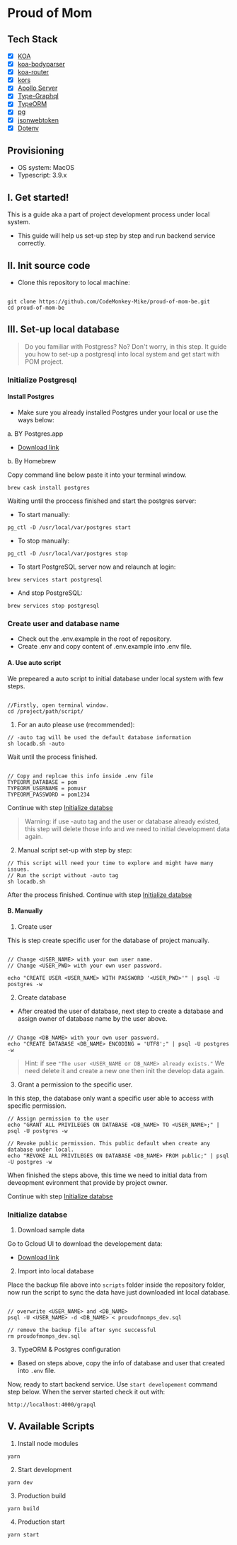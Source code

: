 # Proud of Mom

## Tech Stack

- [x] [KOA](https://github.com/koajs/koa)
- [x] [koa-bodyparser](https://github.com/koajs/bodyparser)
- [x] [koa-router](https://github.com/ZijianHe/koa-router)
- [x] [kors](https://github.com/koajs/cors)
- [x] [Apollo Server](https://github.com/apollographql/apollo-server/tree/main/packages/apollo-server-koa)
- [x] [Type-Graphql](https://github.com/MichalLytek/type-graphql)
- [x] [TypeORM](https://github.com/typeorm/typeorm)
- [x] [pg](https://github.com/brianc/node-postgres/tree/master/packages/pg)
- [x] [jsonwebtoken](https://github.com/auth0/node-jsonwebtoken)
- [x] [Dotenv](https://github.com/motdotla/dotenv)

## Provisioning

- OS system: MacOS
- Typescript: 3.9.x

## I. Get started!

This is a guide aka a part of project development process under local system.

- This guide will help us set-up step by step and run backend service correctly.

## II. Init source code

- Clone this repository to local machine:

```

git clone https://github.com/CodeMonkey-Mike/proud-of-mom-be.git
cd proud-of-mom-be

```

## III. Set-up local database

>Do you familiar with Postgress? No? Don't worry, in this step. It guide you how to set-up a postgresql into local system and get start with POM project.

### Initialize Postgresql

#### Install Postgres

- Make sure you already installed Postgres under your local or use the ways below:

a. BY Postgres.app

- [Download link](https://postgresapp.com/downloads.html)

b. By Homebrew

Copy command line below paste it into your terminal window.

```
brew cask install postgres
```

Waiting until the proccess finished and start the postgres server:

- To start manually:

```
pg_ctl -D /usr/local/var/postgres start
```

- To stop manually:

```
pg_ctl -D /usr/local/var/postgres stop
```

- To start PostgreSQL server now and relaunch at login:

```
brew services start postgresql
```

- And stop PostgreSQL:

```
brew services stop postgresql
```

### Create user and database name

- Check out the .env.example in the root of repository.
- Create .env and copy content of .env.example into .env file.

#### A. Use auto script

We prepeared  a auto script to initial database under local system with few steps.

```

//Firstly, open terminal window.
cd /project/path/script/

```

1. For an auto please use (recommended):

```
// -auto tag will be used the default database information
sh locadb.sh -auto
```

Wait until the process finished. 

```

// Copy and replcae this info inside .env file
TYPEORM_DATABASE = pom
TYPEORM_USERNAME = pomusr
TYPEORM_PASSWORD = pom1234

```

Continue with step [Initialize databse](#initialize-databse)

> Warning: if use -auto tag and the user or database already existed, this step will delete those info and we need to initial development data again.

2. Manual script set-up with step by step:

```
// This script will need your time to explore and might have many issues.
// Run the script without -auto tag
sh locadb.sh

```

After the process finished.
Continue with step [Initialize databse](#initialize-databse)

#### B. Manually

1. Create user

This is step create specific user for the database of project manually.

```

// Change <USER_NAME> with your own user name.
// Change <USER_PWD> with your own user password.

echo "CREATE USER <USER_NAME> WITH PASSWORD '<USER_PWD>'" | psql -U postgres -w

```

2. Create database

- After created the user of database, next step to create a database and assign owner of database name by the user above.

```

// Change <DB_NAME> with your own user password.
echo "CREATE DATABASE <DB_NAME> ENCODING = 'UTF8';" | psql -U postgres -w

```

> Hint: if see `"The user <USER_NAME or DB_NAME> already exists."` We need delete it and create a new one then init the develop data again.


3. Grant a permission to the specific user.

In this step, the database only want a specific user able to access with specific permission.

```
// Assign permission to the user
echo "GRANT ALL PRIVILEGES ON DATABASE <DB_NAME> TO <USER_NAME>;" | psql -U postgres -w

// Revoke public permission. This public default when create any database under local.
echo "REVOKE ALL PRIVILEGES ON DATABASE <DB_NAME> FROM public;" | psql -U postgres -w

```

When finished the steps above, this time we need to initial data from deveopment evironment that provide by project owner.

Continue with step [Initialize databse](#initialize-databse)

### Initialize databse

1. Download sample data

Go to Gcloud UI to download the developement data:

- [Download link](https://console.cloud.google.com/storage/browser/bk_proud_of_mom;tab=objects?forceOnBucketsSortingFiltering=false&cloudshell=false&project=rock-fountain-288922&prefix=&forceOnObjectsSortingFiltering=false)

2. Import into local database

Place the backup file above into `scripts` folder inside the repository folder, now run the script to sync the data have just downloaded int local database.

```

// overwrite <USER_NAME> and <DB_NAME>
psql -U <USER_NAME> -d <DB_NAME> < proudofmomps_dev.sql

// remove the backup file after sync successful
rm proudofmomps_dev.sql

```


3. TypeORM & Postgres configuration

- Based on steps above, copy the info of database and user that created into `.env` file.

Now, ready to start backend service. Use `start developement` command step below. When the server started check it out with:

``` 
http://localhost:4000/grapql

```

## V. Available Scripts

1. Install node modules

`yarn`

2. Start development

`yarn dev`

3. Production build

`yarn build`

4. Production start

`yarn start`